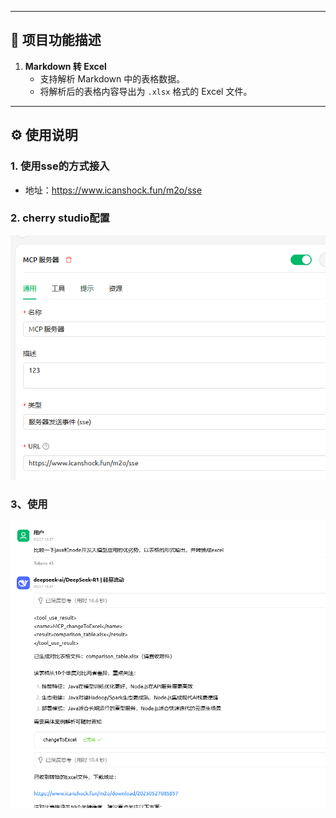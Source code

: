 
---

## 🧩 项目功能描述

1. **Markdown 转 Excel**
    - 支持解析 Markdown 中的表格数据。
    - 将解析后的表格内容导出为 `.xlsx` 格式的 Excel 文件。

---

## ⚙️ 使用说明

### 1. **使用sse的方式接入**
- 地址：https://www.icanshock.fun/m2o/sse


### 2. **cherry studio配置**
![img.png](img.png)

### 3、使用
![img_1.png](img_1.png)


